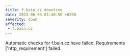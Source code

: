 ```yaml
---
title: f.bain.cz downtime
date: 2023-06-03 01:40:50 +0200
severity: down
affected:
 - f.bain.cz
---
```

Automatic checks for f.bain.cz have failed. Requirements ['http_requirement'] failed.
